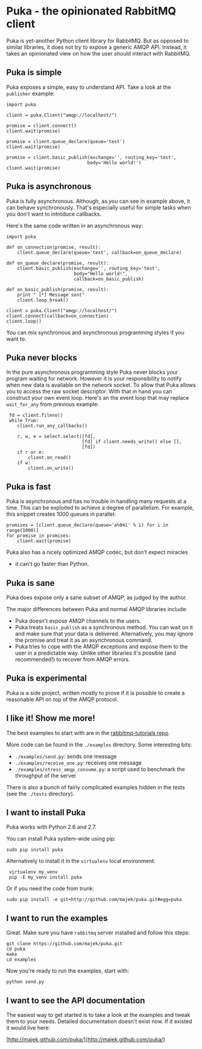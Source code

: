 Puka - the opinionated RabbitMQ client
======================================

Puka is yet-another Python client library for RabbitMQ. But as opposed
to similar libraries, it does not try to expose a generic AMQP
API. Instead, it takes an opinionated view on how the user should
interact with RabbitMQ.


Puka is simple
--------------

Puka exposes a simple, easy to understand API. Take a look at the
`publisher` example:

    import puka

    client = puka.Client("amqp://localhost/")

    promise = client.connect()
    client.wait(promise)

    promise = client.queue_declare(queue='test')
    client.wait(promise)

    promise = client.basic_publish(exchange='', routing_key='test',
                                  body='Hello world!')
    client.wait(promise)


Puka is asynchronous
--------------------

Puka is fully asynchronous. Although, as you can see in example
above, it can behave synchronously. That's especially useful for
simple tasks when you don't want to introduce callbacks.

Here's the same code written in an asynchronous way:

    import puka

    def on_connection(promise, result):
        client.queue_declare(queue='test', callback=on_queue_declare)

    def on_queue_declare(promise, result):
        client.basic_publish(exchange='', routing_key='test',
                             body="Hello world!",
                             callback=on_basic_publish)

    def on_basic_publish(promise, result):
        print " [*] Message sent"
        client.loop_break()

    client = puka.Client("amqp://localhost/")
    client.connect(callback=on_connection)
    client.loop()

You can mix synchronous and asynchronous programming styles if you want
to.


Puka never blocks
-----------------

In the pure asynchronous programming style Puka never blocks your
program waiting for network. However it is your responsibility to
notify when new data is available on the network socket. To allow that
Puka allows you to access the raw socket descriptor. With that in hand
you can construct your own event loop. Here's an the event loop that
may replace `wait_for_any` from previous example:

     fd = client.fileno()
     while True:
        client.run_any_callbacks()

        r, w, e = select.select([fd],
                                [fd] if client.needs_write() else [],
                                [fd])
        if r or e:
            client.on_read()
        if w:
            client.on_write()


Puka is fast
------------

Puka is asynchronous and has no trouble in handling many requests at a
time. This can be exploited to achieve a degree of parallelism. For
example, this snippet creates 1000 queues in parallel:

    promises = [client.queue_declare(queue='a%04i' % i) for i in range(1000)]
    for promise in promises:
        client.wait(promise)

Puka also has a nicely optimized AMQP codec, but don't expect miracles
- it can't go faster than Python.

Puka is sane
------------

Puka does expose only a sane subset of AMQP, as judged by the author.

The major differences between Puka and normal AMQP libraries include:

  - Puka doesn't expose AMQP channels to the users.
  - Puka treats `basic_publish` as a synchronous method. You can wait
    on it and make sure that your data is delivered. Alternatively,
    you may ignore the promise and treat it as an asynchronous command.
  - Puka tries to cope with the AMQP exceptions and expose them
    to the user in a predictable way. Unlike other libraries it's
    possible (and recommended!) to recover from AMQP errors.


Puka is experimental
--------------------

Puka is a side project, written mostly to prove if it is possible to
create a reasonable API on top of the AMQP protocol.


I like it! Show me more!
------------------------

The best examples to start with are in the
[rabbitmq-tutorials repo](https://github.com/rabbitmq/rabbitmq-tutorials/tree/master/python-puka).

More code can be found in the `./examples` directory. Some
interesting bits:

  - `./examples/send.py`: sends one message
  - `./examples/receive_one.py`: receives one message
  - `./examples/stress_amqp_consume.py`: a script used to
    benchmark the throughput of the server


There is also a bunch of fairly complicated examples hidden in the
tests (see the `./tests` directory).


I want to install Puka
----------------------

Puka works with Python 2.6 and 2.7.

You can install Puka system-wide using pip:

    sudo pip install puka

Alternatively to install it in the `virtualenv` local environment:

     virtualenv my_venv
     pip -E my_venv install puka

Or if you need the code from trunk:

    sudo pip install -e git+http://github.com/majek/puka.git#egg=puka


I want to run the examples
--------------------------

Great. Make sure you have `rabbitmq` server installed and follow this
steps:

    git clone https://github.com/majek/puka.git
    cd puka
    make
    cd examples

Now you're ready to run the examples, start with:

    python send.py


I want to see the API documentation
-----------------------------------

The easiest way to get started is to take a look at the examples and
tweak them to your needs.  Detailed documentation doesn't exist
now. If it existed it would live here:

[http://majek.github.com/puka/](http://majek.github.com/puka/)
